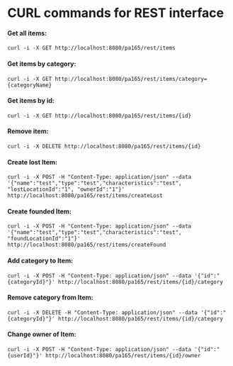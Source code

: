 # CURL commands for REST interface

#### Get all items:
```
curl -i -X GET http://localhost:8080/pa165/rest/items
```
#### Get items by category:
```
curl -i -X GET http://localhost:8080/pa165/rest/items/category={categoryName}
```
#### Get items by id:
```
curl -i -X GET http://localhost:8080/pa165/rest/items/{id}
```
#### Remove item:
```
curl -i -X DELETE http://localhost:8080/pa165/rest/items/{id}
```
#### Create lost Item:
```
curl -i -X POST -H "Content-Type: application/json" --data '{"name":"test","type":"test","characteristics":"test", "lostLocationId":"1", "ownerId":"1"}' http://localhost:8080/pa165/rest/items/createLost
```
#### Create founded Item:
```
curl -i -X POST -H "Content-Type: application/json" --data '{"name":"test","type":"test","characteristics":"test", "foundLocationId":"1"}' http://localhost:8080/pa165/rest/items/createFound
```
#### Add category to Item:
```
curl -i -X POST -H "Content-Type: application/json" --data '{"id":"{categoryId}"}' http://localhost:8080/pa165/rest/items/{id}/category
```
#### Remove category from Item:
```
curl -i -X DELETE -H "Content-Type: application/json" --data '{"id":"{categoryId}"}' http://localhost:8080/pa165/rest/items/{id}/category
```
#### Change owner of Item:
```
curl -i -X POST -H "Content-Type: application/json" --data '{"id":"{userId}"}' http://localhost:8080/pa165/rest/items/{id}/owner
```